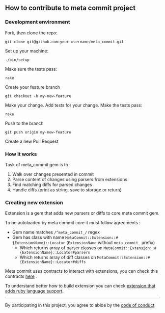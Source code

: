 ## How to contribute to meta commit project

### Development environment

Fork, then clone the repo:

    git clone git@github.com:your-username/meta_commit.git

Set up your machine:

    ./bin/setup

Make sure the tests pass:

    rake

Create your feature branch 

    git checkout -b my-new-feature

Make your change. Add tests for your change. Make the tests pass:

    rake

Push to the branch

    git push origin my-new-feature

Create a new Pull Request


### How it works

Task of meta_commit gem is to :

1. Walk over changes presented in commit
2. Parse content of changes using parsers from extensions
3. Find matching diffs for parsed changes
4. Handle diffs (print as string, save to storage or return)


### Creating new extension

Extension is a gem that adds new parsers or diffs to core meta commit gem.

To be autoloaded by meta commit core it must follow agreements :

-   Gem name matches `/^meta_commit_/` regex
-   Gem has class with name `MetaCommit::Extension::#{ExtensionName}::Locator` (`ExtensionName` without `meta_commit_` prefix)
    -   Which returns array of parser classes on `MetaCommit::Extension::#{ExtensionName}::Locator#parsers`
    -   Which returns array of diff classes on `MetaCommit::Extension::#{ExtensionName}::Locator#diffs`

Meta commit uses contracts to interact with extensions, you can check this contracts [here](https://github.com/meta-commit/contracts) .

To understand better how to build extension you can check [extension that adds ruby language support](https://github.com/meta-commit/contracts).


---


By participating in this project, you agree to abide by the [code of conduct](https://github.com/usernam3/meta_commit/blob/master/CODE_OF_CONDUCT.md).
